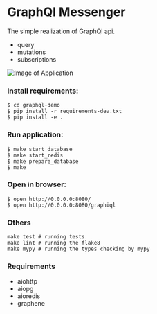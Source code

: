 # GraphQl Messenger

The simple realization of GraphQl api.
- query
- mutations
- subscriptions

![Image of Application](/docs/_static/graph.gif)


### Install requirements:
```
$ cd graphql-demo
$ pip install -r requirements-dev.txt
$ pip install -e .
```

### Run application:
```
$ make start_database
$ make start_redis
$ make prepare_database
$ make
```
### Open in browser:
```
$ open http://0.0.0.0:8080/
$ open http://0.0.0.0:8080/graphiql
```

### Others

```
make test # running tests
make lint # running the flake8
make mypy # running the types checking by mypy

```

### Requirements
- aiohttp
- aiopg
- aioredis
- graphene
